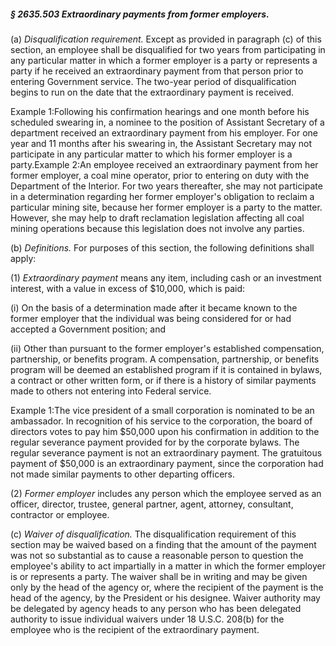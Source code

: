 ##### § 2635.503 Extraordinary payments from former employers. #####

(a) *Disqualification requirement.* Except as provided in paragraph (c) of this section, an employee shall be disqualified for two years from participating in any particular matter in which a former employer is a party or represents a party if he received an extraordinary payment from that person prior to entering Government service. The two-year period of disqualification begins to run on the date that the extraordinary payment is received.

Example 1:Following his confirmation hearings and one month before his scheduled swearing in, a nominee to the position of Assistant Secretary of a department received an extraordinary payment from his employer. For one year and 11 months after his swearing in, the Assistant Secretary may not participate in any particular matter to which his former employer is a party.Example 2:An employee received an extraordinary payment from her former employer, a coal mine operator, prior to entering on duty with the Department of the Interior. For two years thereafter, she may not participate in a determination regarding her former employer's obligation to reclaim a particular mining site, because her former employer is a party to the matter. However, she may help to draft reclamation legislation affecting all coal mining operations because this legislation does not involve any parties.

(b) *Definitions.* For purposes of this section, the following definitions shall apply:

(1) *Extraordinary payment* means any item, including cash or an investment interest, with a value in excess of $10,000, which is paid:

(i) On the basis of a determination made after it became known to the former employer that the individual was being considered for or had accepted a Government position; and

(ii) Other than pursuant to the former employer's established compensation, partnership, or benefits program. A compensation, partnership, or benefits program will be deemed an established program if it is contained in bylaws, a contract or other written form, or if there is a history of similar payments made to others not entering into Federal service.

Example 1:The vice president of a small corporation is nominated to be an ambassador. In recognition of his service to the corporation, the board of directors votes to pay him $50,000 upon his confirmation in addition to the regular severance payment provided for by the corporate bylaws. The regular severance payment is not an extraordinary payment. The gratuitous payment of $50,000 is an extraordinary payment, since the corporation had not made similar payments to other departing officers.

(2) *Former employer* includes any person which the employee served as an officer, director, trustee, general partner, agent, attorney, consultant, contractor or employee.

(c) *Waiver of disqualification.* The disqualification requirement of this section may be waived based on a finding that the amount of the payment was not so substantial as to cause a reasonable person to question the employee's ability to act impartially in a matter in which the former employer is or represents a party. The waiver shall be in writing and may be given only by the head of the agency or, where the recipient of the payment is the head of the agency, by the President or his designee. Waiver authority may be delegated by agency heads to any person who has been delegated authority to issue individual waivers under 18 U.S.C. 208(b) for the employee who is the recipient of the extraordinary payment.